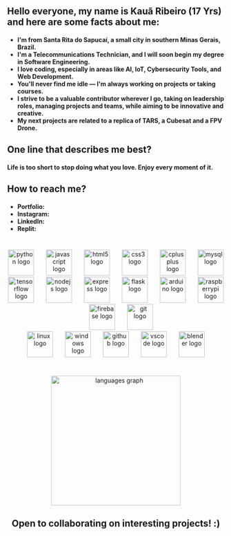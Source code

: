 <h2>
  Hello everyone, my name is Kauã Ribeiro (17 Yrs) and here are some facts about me:
</h2>
<h4 align="left"> 
  <ul>
    <li>I'm from Santa Rita do Sapucaí, a small city in southern Minas Gerais, Brazil.</li>
    <li>I'm a Telecommunications Technician, and I will soon begin my degree in Software Engineering.</li>
    <li>I love coding, especially in areas like AI, IoT, Cybersecurity Tools, and Web Development.</li>
    <li>You'll never find me idle — I'm always working on projects or taking courses.</li>
    <li>I strive to be a valuable contributor wherever I go, taking on leadership roles, managing projects and teams, while aiming to be innovative and creative.</li>
    <li>My next projects are related to a replica of TARS, a Cubesat and a FPV Drone.</li>
  </ul>
</h4>

<h2 align="left">
  One line that describes me best?
</h2>
<h4 align="left">
  Life is too short to stop doing what you love. Enjoy every moment of it.
</h4>

<h2 align="left">
  How to reach me?
</h2>
<h4 align="left">
  <ul>
    <li>Portfolio:</li>
    <li>Instagram:</li>
    <li>LinkedIn:</li>
    <li>Replit:</li>
  </ul>
</h4>

###

<br clear="both">

<div align="center">
  <img src="https://skillicons.dev/icons?i=py" height="60" alt="python logo"  />
  <img width="20" />
  <img src="https://skillicons.dev/icons?i=js" height="60" alt="javascript logo"  />
  <img width="20" />
  <img src="https://skillicons.dev/icons?i=html" height="60" alt="html5 logo"  />
  <img width="20" />
  <img src="https://skillicons.dev/icons?i=css" height="60" alt="css3 logo"  />
  <img width="20" />
  <img src="https://skillicons.dev/icons?i=cpp" height="60" alt="cplusplus logo"  />
  <img width="20" />
  <img src="https://skillicons.dev/icons?i=mysql" height="60" alt="mysql logo"  />  
</div>

<div align="center">
  <img src="https://skillicons.dev/icons?i=tensorflow" height="60" alt="tensorflow logo"  />
  <img width="20" />
  <img src="https://skillicons.dev/icons?i=nodejs" height="60" alt="nodejs logo"  />
  <img width="20" />
  <img src="https://skillicons.dev/icons?i=express" height="60" alt="express logo"  />
  <img width="20" />
  <img src="https://skillicons.dev/icons?i=flask" height="60" alt="flask logo"  />
  <img width="20" />
  <img src="https://skillicons.dev/icons?i=arduino" height="60" alt="arduino logo"  />
  <img width="20" />
  <img src="https://skillicons.dev/icons?i=raspberrypi" height="60" alt="raspberrypi logo"  />
  <img width="20" />
  <img src="https://skillicons.dev/icons?i=firebase" height="60" alt="firebase logo"  />
  <img width="20" />
  <img src="https://skillicons.dev/icons?i=git" height="60" alt="git logo"  />
</div>

<div align="center">
  <img src="https://skillicons.dev/icons?i=linux" height="60" alt="linux logo"  />
  <img width="20" />
  <img src="https://skillicons.dev/icons?i=windows" height="60" alt="windows logo"  />
  <img width="20" />
  <img src="https://skillicons.dev/icons?i=github" height="60" alt="github logo"  />
  <img width="20" />
  <img src="https://skillicons.dev/icons?i=vscode" height="60" alt="vscode logo"  />
  <img width="20" />
  <img src="https://skillicons.dev/icons?i=blender" height="60" alt="blender logo"  />
</div>

###

<br clear="both">

<div align="center">
  <img src="https://github-readme-stats.vercel.app/api/top-langs?username=Kauakim&locale=en&hide_title=false&layout=compact&card_width=320&langs_count=6&theme=highcontrast&hide_border=true&order=2" height="300" alt="languages graph"  />
</div>

###

<h2 align="center">
  Open to collaborating on interesting projects! :)
</h2>

